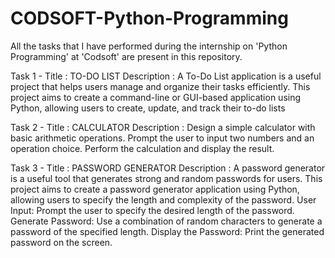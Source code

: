 # CODSOFT-Python-Programming
All the tasks that I have performed during the internship on 'Python Programming' at 'Codsoft' are present in this repository.

Task 1 -
Title : TO-DO LIST
Description : A To-Do List application is a useful project that helps users manage and organize their tasks efficiently. This project aims to create a command-line or GUI-based application using Python, allowing users to create, update, and track their to-do lists

Task 2 -
Title : CALCULATOR
Description : Design a simple calculator with basic arithmetic operations. Prompt the user to input two numbers and an operation choice. Perform the calculation and display the result.

Task 3 -
Title : PASSWORD GENERATOR
Description : 
A password generator is a useful tool that generates strong and random passwords for users. This project aims to create a password generator application using Python, allowing users to specify the length and complexity of the password. 
User Input: Prompt the user to specify the desired length of the password.
Generate Password: Use a combination of random characters to generate a password of the specified length.
Display the Password: Print the generated password on the screen.